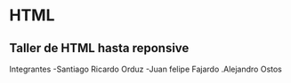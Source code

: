 ﻿# HTML

## Taller de HTML hasta reponsive

Integrantes
-Santiago Ricardo Orduz
-Juan felipe Fajardo
.Alejandro Ostos
